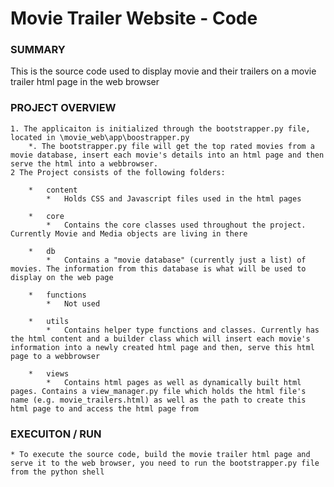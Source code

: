 # Movie Trailer Website - Code #

### SUMMARY ###
This is the source code used to display movie and their trailers on a movie trailer html page in the web browser

### PROJECT OVERVIEW ###

	1. The applicaiton is initialized through the bootstrapper.py file, located in \movie_web\app\boostrapper.py
		*. The bootstrapper.py file will get the top rated movies from a movie database, insert each movie's details into an html page and then serve the html into a webbrowser.
	2 The Project consists of the following folders:

		*	content
			*	Holds CSS and Javascript files used in the html pages

		*	core
			*	Contains the core classes used throughout the project. Currently Movie and Media objects are living in there

		*	db
			*	Contains a "movie database" (currently just a list) of movies. The information from this database is what will be used to display on the web page

		*	functions
			*	Not used

		*	utils
			*	Contains helper type functions and classes. Currently has the html content and a builder class which will insert each movie's information into a newly created html page and then, serve this html page to a webbrowser

		*	views
			*	Contains html pages as well as dynamically built html pages. Contains a view_manager.py file which holds the html file's name (e.g. movie_trailers.html) as well as the path to create this html page to and access the html page from

### EXECUITON / RUN ###

	* To execute the source code, build the movie trailer html page and serve it to the web browser, you need to run the bootstrapper.py file from the python shell